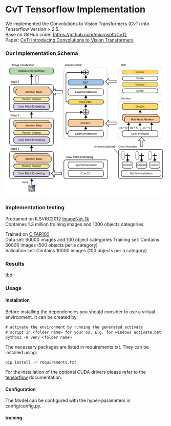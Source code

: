 # CvT Tensorflow Implementation 
We implemented the Convolutions to Vision Transformers (CvT) into Tensorflow Version > 2.5.   
Base on GitHub code: [https://github.com/microsoft/CvT]   
Paper: [CvT: Introducing Convolutions to Vision Transformers](https://arxiv.org/abs/2103.15808)

### Our Implementation Schema 
![](cvt_schema.png "CvT Schema")

### Implementation testing 
Pretrained on ILSVRC2012 [ImageNet-1k](https://www.google.com)  
Containes 1.3 million training images and 1000 objects categories.     

Trained on [CIFAR100](https://www.cs.toronto.edu/~kriz/cifar.html)  
Data set: 60000 images and 100 object categories
Training set: Contains 50000 images (500 objects per a category)   
Validation set: Contains 10000 images (100 objects per a category) 

### Results 
tbd

### Usage 

#### Installation

Before installing the dependencies you should consider 
to use a virtual environment. It can be created by: 

````shell
# activate the environment by running the generated activate
# script in <folder name> for your os. E.g. for windows activate.bat
python3 -m venv <folder name>
````

The necessary packages are listed in requirements.txt.
They can be installed using:

```shell
pip install -r requirements.txt
```

For the installation of the optional CUDA drivers please refer to the [tensorflow](https://www.tensorflow.org/install/gpu) documentation.

#### Configuration 

The Model can be configured with the hyper-parameters in config/config.py.

#### training





